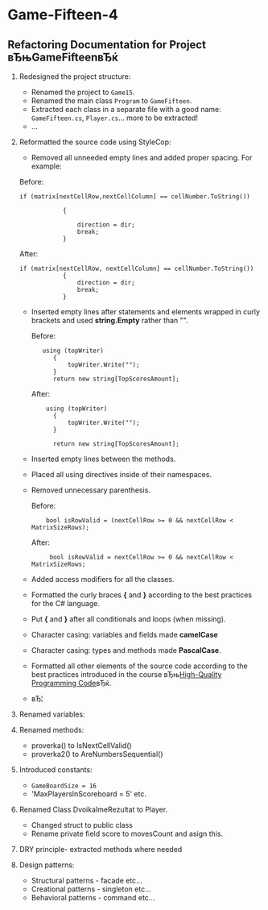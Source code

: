 # Game-Fifteen-4
Refactoring Documentation for Project вЂњGameFifteenвЂќ                                                                                                                         
------------------------------------------------------

1.  Redesigned the project structure: 
	-   Renamed the project to `Game15`.
	-   Renamed the main class `Program` to `GameFifteen`.
	-   Extracted each class in a separate file with a good name: `GameFifteen.cs`, `Player.cs`... more to be extracted!
	- ...
2.  Reformatted the source code using StyleCop:

	-   Removed all unneeded empty lines and added proper spacing. For example:
	
	Before:
	
	    if (matrix[nextCellRow,nextCellColumn] == cellNumber.ToString())
                    
                    {
                    
                        direction = dir;
                        break;
                    }
		
	After:

	    if (matrix[nextCellRow, nextCellColumn] == cellNumber.ToString())
                    {
                        direction = dir;
                        break;
                    }
    - Inserted empty lines after statements and elements wrapped in curly brackets and used **string.Empty** rather than "".
    
    	Before:
	
		     using (topWriter)
                {
                    topWriter.Write("");
                }
                return new string[TopScoresAmount];
                    
         After:
         
              using (topWriter)
                {
                    topWriter.Write("");
                }
                
                return new string[TopScoresAmount];
                
	- Inserted empty lines between the methods.
    - Placed all using directives inside of their namespaces.
    - Removed unnecessary parenthesis.
       
    	Before:
	
		      bool isRowValid = (nextCellRow >= 0 && nextCellRow < MatrixSizeRows);
         After:
         
               bool isRowValid = nextCellRow >= 0 && nextCellRow < MatrixSizeRows;
                
    -  Added access modifiers for all the classes.
	-   Formatted the curly braces **{** and **}** according to the best practices for the C\# language.
	-   Put **{** and **}** after all conditionals and loops (when missing).
	-   Character casing: variables and fields made **camelCase**
     - Character casing: types and methods made **PascalCase**.
	-   Formatted all other elements of the source code according to the best practices introduced in the course вЂњ[High-Quality Programming Code](http://telerikacademy.com/Courses/Courses/Details/244)вЂќ.
	-   вЂ¦
3.  Renamed variables:
4. Renamed methods:
    -   proverka() to IsNextCellValid()
    -   proverka2() to AreNumbersSequential()
4.  Introduced constants:
	-   `GameBoardSize = 16`
	-    'MaxPlayersInScoreboard = 5' etc.
5. Renamed Class DvoikaImeRezultat to Player.
     - Changed struct to public class
     - Rename private field score to movesCount and asign this.
6. DRY principle- extracted methods where needed
7. Design patterns:
   - Structural patterns - facade etc...
   - Creational patterns - singleton etc...
   - Behavioral patterns - command etc...
